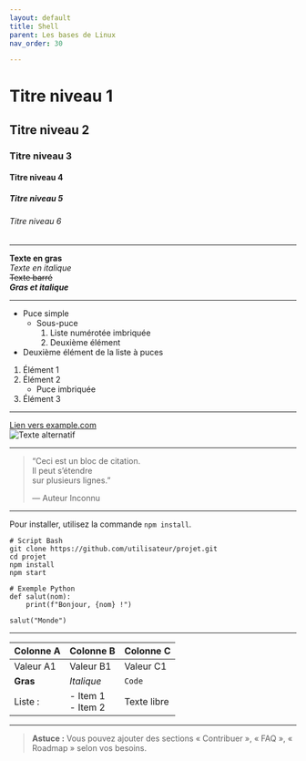 ```yaml
---
layout: default
title: Shell
parent: Les bases de Linux
nav_order: 30

---
```

# Titre niveau 1  
## Titre niveau 2  
### Titre niveau 3  
#### Titre niveau 4  
##### Titre niveau 5  
###### Titre niveau 6  

---  

**Texte en gras**  
*Texte en italique*  
~~Texte barré~~  
**_Gras et italique_**  

---  

- Puce simple  
  - Sous-puce  
    1. Liste numérotée imbriquée  
    2. Deuxième élément  
- Deuxième élément de la liste à puces  

1. Élément 1  
2. Élément 2  
   - Puce imbriquée  
3. Élément 3  

---  

[Lien vers example.com](https://example.com)  
![Texte alternatif](https://via.placeholder.com/150)  

---  

> “Ceci est un bloc de citation.  
> Il peut s’étendre  
> sur plusieurs lignes.”  
>
> — Auteur Inconnu  

---  

Pour installer, utilisez la commande `npm install`.  

    # Script Bash
    git clone https://github.com/utilisateur/projet.git
    cd projet
    npm install
    npm start

    # Exemple Python
    def salut(nom):
        print(f"Bonjour, {nom} !")

    salut("Monde")

---  

| Colonne A      | Colonne B        | Colonne C    |
| -------------- | ---------------- | ------------ |
| Valeur A1      | Valeur B1        | Valeur C1    |
| **Gras**       | *Italique*       | `Code`       |
| Liste :        | - Item 1<br>- Item 2 | Texte libre |

---  

> **Astuce :** Vous pouvez ajouter des sections « Contribuer », « FAQ », « Roadmap » selon vos besoins.  
